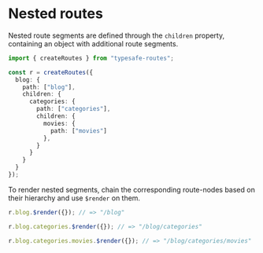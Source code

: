 # Nested routes

Nested route segments are defined through the `children` property, containing an object with additional route segments.

``` ts
import { createRoutes } from "typesafe-routes";

const r = createRoutes({
  blog: {
    path: ["blog"],
    children: {
      categories: {
        path: ["categories"],
        children: {
          movies: {
            path: ["movies"]
          },
        }
      }
    }
  }
});
```

To render nested segments, chain the corresponding route-nodes based on their hierarchy and use `$render` on them.

``` ts
r.blog.$render({}); // => "/blog"

r.blog.categories.$render({}); // => "/blog/categories"

r.blog.categories.movies.$render({}); // => "/blog/categories/movies"
```
